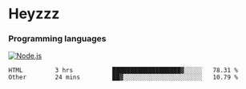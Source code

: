 # Heyzzz  

### Programming languages  

[![Node.js](https://img.shields.io/badge/-Node.js-262626?style=for-the-badge)](https://nodejs.org/ru)

<!--START_SECTION:waka-->

```text
HTML         3 hrs           ███████████████████▓░░░░░   78.31 %
Other        24 mins         ██▓░░░░░░░░░░░░░░░░░░░░░░   10.79 %
```

<!--END_SECTION:waka-->
